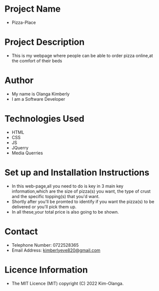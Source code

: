 # Project Name
- Pizza-Place

# Project Description
- This is my webpage where people can be able to order pizza online,at the comfort of their beds

# Author 
* My name is Olanga Kimberly
* I am a Software Developer

# Technologies Used
* HTML
* CSS
* JS
* JQuerry
* Media Querries

# Set up and Installation Instructions
* In this web-page,all you need to do is key in 3 main key information,which are the size of pizza(s) you want, the type of crust and the specific topping(s) that you'd want. 
* Shortly after you'll be promted to identify if you want the pizza(s) to be delivered or you'll pick them up.
* In all these,your total price is also going to be shown.

# Contact
* Telephone Number: 0722528365
* Email Address: kimberlyeve820@gmail.com

# Licence Information
* The MIT Licence (MIT) copyright (C) 2022 Kim-Olanga.

